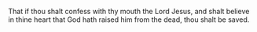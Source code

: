 That if thou shalt confess with thy mouth the Lord Jesus, and shalt believe in thine heart that God hath raised him from the dead, thou shalt be saved.
